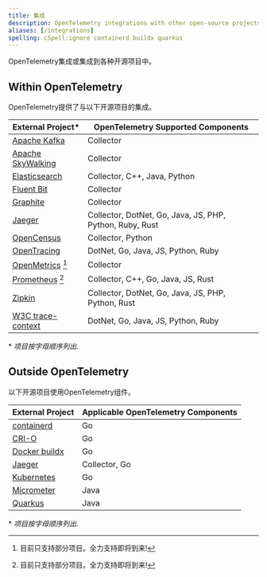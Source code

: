 ```yaml
---
title: 集成
description: OpenTelemetry integrations with other open-source projects
aliases: [/integrations]
spelling: cSpell:ignore containerd buildx quarkus
---
```


OpenTelemetry集成或集成到各种开源项目中。

## Within OpenTelemetry

OpenTelemetry提供了与以下开源项目的集成。

| External Project\*                                        | OpenTelemetry Supported Components                       |
| --------------------------------------------------------- | -------------------------------------------------------- |
| [Apache Kafka](https://kafka.apache.org/)                 | Collector                                                |
| [Apache SkyWalking](https://skywalking.apache.org)        | Collector                                                |
| [Elasticsearch](https://github.com/elastic/elasticsearch) | Collector, C++, Java, Python                             |
| [Fluent Bit](https://fluentbit.io/)                       | Collector                                                |
| [Graphite](https://graphiteapp.org/)                      | Collector                                                |
| [Jaeger](https://www.jaegertracing.io/)                   | Collector, DotNet, Go, Java, JS, PHP, Python, Ruby, Rust |
| [OpenCensus](https://opencensus.io/)                      | Collector, Python                                        |
| [OpenTracing](https://opentracing.io/)                    | DotNet, Go, Java, JS, Python, Ruby                       |
| [OpenMetrics](https://openmetrics.io/) [^partial-support] | Collector                                                |
| [Prometheus](https://prometheus.io/) [^partial-support]   | Collector, C++, Go, Java, JS, Rust                       |
| [Zipkin](https://zipkin.io/)                              | Collector, DotNet, Go, Java, JS, PHP, Python, Rust       |
| [W3C trace-context](https://www.w3.org/TR/trace-context/) | DotNet, Go, Java, JS, Python, Ruby                       |

\* _项目按字母顺序列出_.

## Outside OpenTelemetry

以下开源项目使用OpenTelemetry组件。

| External Project                                                                           | Applicable OpenTelemetry Components |
| ------------------------------------------------------------------------------------------ | ----------------------------------- |
| [containerd](https://github.com/containerd/containerd/blob/main/docs/tracing.md)           | Go                                  |
| [CRI-O](https://github.com/cri-o/cri-o/blob/main/docs/crio.conf.5.md#criotracing-table)    | Go                                  |
| [Docker buildx](https://github.com/docker/buildx/blob/master/docs/guides/opentelemetry.md) | Go                                  |
| [Jaeger](https://www.jaegertracing.io/)                                                    | Collector, Go                       |
| [Kubernetes](https://kubernetes.io/docs/concepts/cluster-administration/system-traces/)    | Go                                  |
| [Micrometer](https://micrometer.io/docs/tracing#_micrometer_tracing_opentelemetry_setup)   | Java                                |
| [Quarkus](https://quarkus.io/guides/opentelemetry)                                         | Java                                |

\* _项目按字母顺序列出_.

[^partial-support]:
    目前只支持部分项目。全力支持即将到来!
